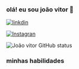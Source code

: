 ### olá! eu sou joão vitor 👋

[![linkdin](https://img.shields.io/badge/LinkedIn-0077B5?style=for-the-badge&logo=linkedin&logoColor=white)](https://www.linkedin.com/in/jo%C3%A3o-vitor-4a18b024a/)

[![Instagran](https://img.shields.io/badge/Instagram-E4405F?style=for-the-badge&logo=instagram&logoColor=white)](https://www.instagram.com/joaozinxl_3/?hl=pt-br)

![João vitor GitHub status](https://github-readme-stats.vercel.app/api?username=desafiogamer&show_icons=true&theme=radical)

### minhas habilidades



